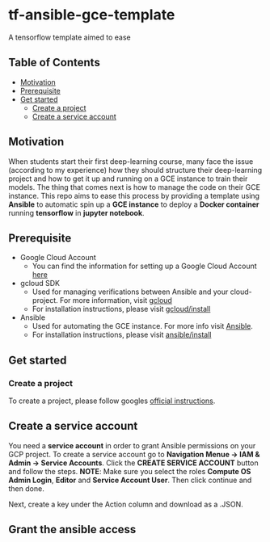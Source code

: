 # tf-ansible-gce-template

A tensorflow template aimed to ease 

## Table of Contents
* [Motivation](#motivation)
* [Prerequisite](#prerequisite)
* [Get started](#get-started)
  * [Create a project](#create-a-project)
  * [Create a service account](#create-a-project)


## Motivation
When students start their first deep-learning course, many face the issue (according to my experience) how they should structure their deep-learning project and how to get it up and running on a GCE instance to train their models. The thing that comes next is how to manage the code on their GCE instance. This repo aims to ease this process by providing a template using  **Ansible** to automatic spin up a **GCE instance** to deploy a **Docker container** running **tensorflow** in **jupyter notebook**.  

## Prerequisite

* Google Cloud Account
  * You can find the information for setting up a Google Cloud Account [here](https://console.cloud.google.com/)
* gcloud SDK
  * Used for managing verifications between Ansible and your cloud-project. For more information, visit [gcloud](https://cloud.google.com/sdk)
  * For installation instructions, please visit [gcloud/install](https://cloud.google.com/sdk/docs/install)
* Ansible
  * Used for automating the GCE instance. For more info visit [Ansible]( https://www.ansible.com/). 
  * For installation instructions, please visit [ansible/install](https://docs.ansible.com/ansible/latest/installation_guide/intro_installation.html)

## Get started

### Create a project

To create a project, please follow googles [official instructions](https://cloud.google.com/resource-manager/docs/creating-managing-projects#console).

## Create a service account 

You need a **service account** in order to grant Ansible permissions on your GCP project. To create a service account go to **Navigation Menue -> IAM & Admin -> Service Accounts**. Click the **CREATE SERVICE ACCOUNT** button and follow the steps. **NOTE**: Make sure you select the roles **Compute OS Admin Login**, **Editor** and **Service Account User**. Then click continue and then done. 

Next, create a key under the Action column and download as a .JSON. 

## Grant the ansible access




